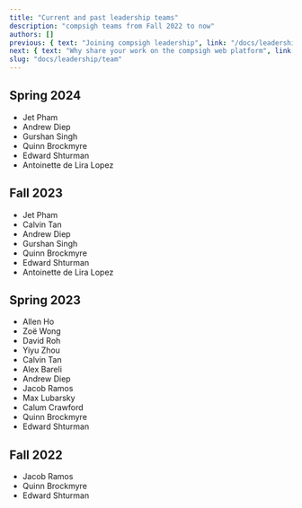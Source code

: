 ```yaml
---
title: "Current and past leadership teams"
description: "compsigh teams from Fall 2022 to now"
authors: []
previous: { text: "Joining compsigh leadership", link: "/docs/leadership/joining" }
next: { text: "Why share your work on the compsigh web platform", link: "/docs/web-platform/why-publish" }
slug: "docs/leadership/team"
---
```


## Spring 2024

- Jet Pham
- Andrew Diep
- Gurshan Singh
- Quinn Brockmyre
- Edward Shturman
- Antoinette de Lira Lopez

## Fall 2023

- Jet Pham
- Calvin Tan
- Andrew Diep
- Gurshan Singh
- Quinn Brockmyre
- Edward Shturman
- Antoinette de Lira Lopez

## Spring 2023

- Allen Ho
- Zoë Wong
- David Roh
- Yiyu Zhou
- Calvin Tan
- Alex Bareli
- Andrew Diep
- Jacob Ramos
- Max Lubarsky
- Calum Crawford
- Quinn Brockmyre
- Edward Shturman

## Fall 2022

- Jacob Ramos
- Quinn Brockmyre
- Edward Shturman
